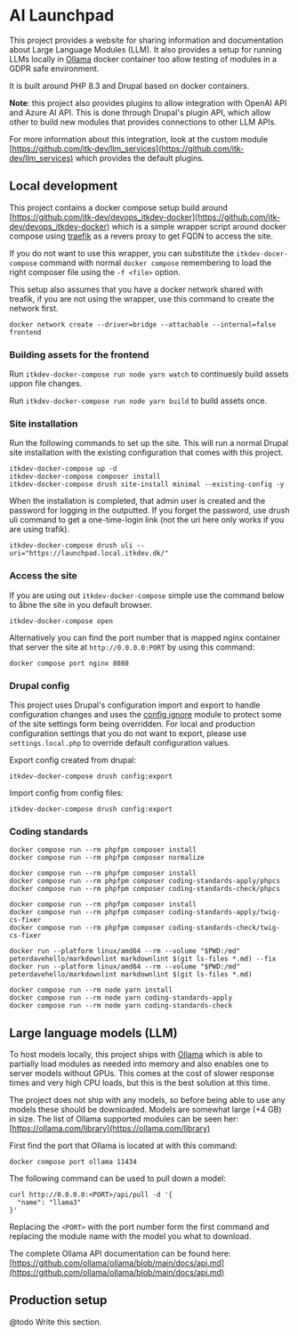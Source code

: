 # AI Launchpad

This project provides a website for sharing information and documentation about Large Language Modules (LLM). It also
provides a setup for running LLMs locally in [Ollama](https://github.com/ollama/ollama) docker container too allow
testing of modules in a GDPR safe environment.

It is built around PHP 8.3 and Drupal based on docker containers.

__Note__: this project also provides plugins to allow integration with OpenAI API and Azure AI API. This is done through
Drupal's plugin API, which allow other to build new modules that provides connections to other LLM APIs.

For more information about this integration, look at the custom module
[https://github.com/itk-dev/llm_services](https://github.com/itk-dev/llm_services) which provides the default plugins.

## Local development

This project contains a docker compose setup build around [https://github.com/itk-dev/devops_itkdev-docker](https://github.com/itk-dev/devops_itkdev-docker)
which is a simple wrapper script around docker compose using [traefik](https://traefik.io/traefik/) as a revers proxy
to get FQDN to access the site.

If you do not want to use this wrapper, you can substitute the `itkdev-docer-compose` command with normal
`docker compose` remembering to load the right composer file using the `-f <file>` option.

This setup also assumes that you have a docker network shared with treafik, if you are not using the wrapper, use this
command to create the network first.

```shell
docker network create --driver=bridge --attachable --internal=false frontend
```

### Building assets for the frontend

Run `itkdev-docker-compose run node yarn watch` to continuesly build assets uppon file changes.

Run `itkdev-docker-compose run node yarn build` to build assets once.

### Site installation

Run the following commands to set up the site. This will run a normal Drupal site installation with the existing
configuration that comes with this project.

```shell
itkdev-docker-compose up -d
itkdev-docker-compose composer install
itkdev-docker-compose drush site-install minimal --existing-config -y
```

When the installation is completed, that admin user is created and the password for logging in the outputted. If you
forget the password, use drush uli command to get a one-time-login link (not the uri here only works if you are using
trafik).

```shell
itkdev-docker-compose drush uli --uri="https://launchpad.local.itkdev.dk/"
```

### Access the site

If you are using out `itkdev-docker-compose` simple use the command below to åbne the site in you default browser.

```shell
itkdev-docker-compose open
```

Alternatively you can find the port number that is mapped nginx container that server the site at `http://0.0.0.0:PORT`
by using this command:

```shell
docker compose port nginx 8080
```

### Drupal config

This project uses Drupal's configuration import and export to handle configuration changes and uses the
[config ignore](https://www.drupal.org/project/config_ignore) module to protect some of the site settings form being
overridden. For local and production configuration settings that you do not want to export, please use
`settings.local.php` to override default configuration values.

Export config created from drupal:

```shell
itkdev-docker-compose drush config:export
```

Import config from config files:

```shell
itkdev-docker-compose drush config:export
```

### Coding standards

``` shell name=coding-standards-composer
docker compose run --rm phpfpm composer install
docker compose run --rm phpfpm composer normalize
```

``` shell name=coding-standards-php
docker compose run --rm phpfpm composer install
docker compose run --rm phpfpm composer coding-standards-apply/phpcs
docker compose run --rm phpfpm composer coding-standards-check/phpcs
```

``` shell name=coding-standards-twig
docker compose run --rm phpfpm composer install
docker compose run --rm phpfpm composer coding-standards-apply/twig-cs-fixer
docker compose run --rm phpfpm composer coding-standards-check/twig-cs-fixer
```

``` shell name=coding-standards-markdown
docker run --platform linux/amd64 --rm --volume "$PWD:/md" peterdavehello/markdownlint markdownlint $(git ls-files *.md) --fix
docker run --platform linux/amd64 --rm --volume "$PWD:/md" peterdavehello/markdownlint markdownlint $(git ls-files *.md)
```

```shell name="coding-standards-assets"
docker compose run --rm node yarn install
docker compose run --rm node yarn coding-standards-apply
docker compose run --rm node yarn coding-standards-check
```

## Large language models (LLM)

To host models locally, this project ships with [Ollama](https://ollama.com/) which is able to partially load modules as
needed into memory and also enables one to server models without GPUs. This comes at the cost of slower response times
and very high CPU loads, but this is the best solution at this time.

The project does not ship with any models, so before being able to use any models these should be downloaded. Models are
somewhat large (+4 GB) in size. The list of Ollama supported modules can be seen her:
[https://ollama.com/library](https://ollama.com/library)

First find the port that Ollama is located at with this command:

```shell
docker compose port ollama 11434
```

The following command can be used to pull down a model:

```shell
curl http://0.0.0.0:<PORT>/api/pull -d '{
  "name": "llama3"
}'
```

Replacing the `<PORT>` with the port number form the first command and replacing the module name with the model you
what to download.

The complete Ollama API documentation can be found here: [https://github.com/ollama/ollama/blob/main/docs/api.md](https://github.com/ollama/ollama/blob/main/docs/api.md)

## Production setup

@todo Write this section.
